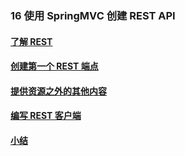 ### 16 使用 SpringMVC 创建 REST API
>
#### [了解 REST](https://github.com/lu666666/notebooks/blob/master/java/spring/sping_in_action/16/01.md)
>
#### [创建第一个 REST 端点](https://github.com/lu666666/notebooks/blob/master/java/spring/sping_in_action/16/02.md)
>
#### [提供资源之外的其他内容](https://github.com/lu666666/notebooks/blob/master/java/spring/sping_in_action/16/03.md)
>
#### [编写 REST 客户端](https://github.com/lu666666/notebooks/blob/master/java/spring/sping_in_action/16/04.md)
>
#### [小结](https://github.com/lu666666/notebooks/blob/master/java/spring/sping_in_action/16/05.md)
